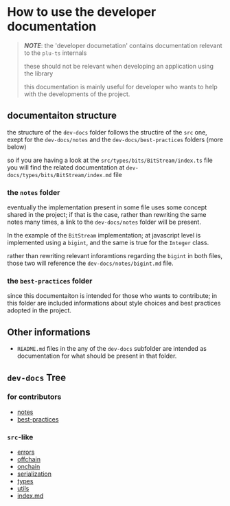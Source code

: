# How to use the developer documentation

> **_NOTE_**: the 'developer documetation' contains documentation relevant to the ```plu-ts``` internals
> 
> these should not be relevant when developing an application using the library
> 
> this documentation is mainly useful for developer who wants to help with the developments of the project.

## documentaiton structure

the structure of the ```dev-docs``` folder follows the structire of the ```src``` one, exept for the ```dev-docs/notes``` and the ```dev-docs/best-practices``` folders (more below)

so if you are having a look at the ```src/types/bits/BitStream/index.ts``` file you will find the related documentation at ```dev-docs/types/bits/BitStream/index.md``` file

### the ```notes``` folder

eventually the implementation present in some file uses some concept shared in the project; if that is the case, rather than rewriting the same notes many times, a link to the ```dev-docs/notes``` folder will be present.

In the example of the ```BitStream``` implementation; at javascript level is implemented using a ```bigint```, and the same is true for the ```Integer``` class.

rather than rewriting relevant inforamtions regarding the ```bigint``` in both files, those two will reference the ```dev-docs/notes/bigint.md``` file.

### the ```best-practices``` folder

since this documentaiton is intended for those who wants to contribute;
in this folder are included informations about style choices and best practices adopted in the project.

## Other informations

- ```README.md``` files in the any of the ```dev-docs``` subfolder are intended as documentation for what should be present in that folder.

## ```dev-docs``` Tree

### for contributors

- [notes](./notes)
- [best-practices](./best-practices)

### ```src```-like

- [errors](./errors)
- [offchain](./offchain)
- [onchain](./onchain)
- [serialization](./serialization)
- [types](./types)
- [utils](./utils)
- [index.md](./index.md)